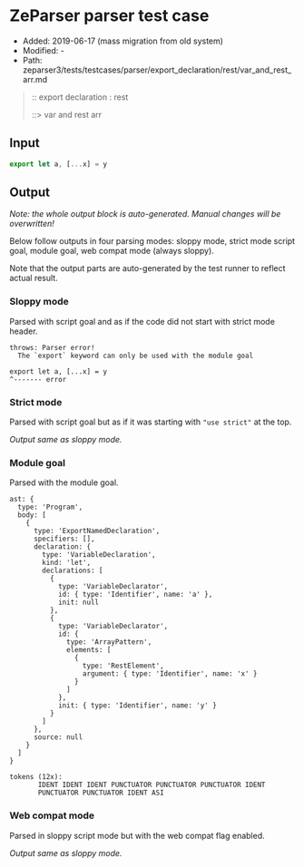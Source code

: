 # ZeParser parser test case

- Added: 2019-06-17 (mass migration from old system)
- Modified: -
- Path: zeparser3/tests/testcases/parser/export_declaration/rest/var_and_rest_arr.md

> :: export declaration : rest
>
> ::> var and rest arr

## Input

`````js
export let a, [...x] = y
`````

## Output

_Note: the whole output block is auto-generated. Manual changes will be overwritten!_

Below follow outputs in four parsing modes: sloppy mode, strict mode script goal, module goal, web compat mode (always sloppy).

Note that the output parts are auto-generated by the test runner to reflect actual result.

### Sloppy mode

Parsed with script goal and as if the code did not start with strict mode header.

`````
throws: Parser error!
  The `export` keyword can only be used with the module goal

export let a, [...x] = y
^------- error
`````

### Strict mode

Parsed with script goal but as if it was starting with `"use strict"` at the top.

_Output same as sloppy mode._

### Module goal

Parsed with the module goal.

`````
ast: {
  type: 'Program',
  body: [
    {
      type: 'ExportNamedDeclaration',
      specifiers: [],
      declaration: {
        type: 'VariableDeclaration',
        kind: 'let',
        declarations: [
          {
            type: 'VariableDeclarator',
            id: { type: 'Identifier', name: 'a' },
            init: null
          },
          {
            type: 'VariableDeclarator',
            id: {
              type: 'ArrayPattern',
              elements: [
                {
                  type: 'RestElement',
                  argument: { type: 'Identifier', name: 'x' }
                }
              ]
            },
            init: { type: 'Identifier', name: 'y' }
          }
        ]
      },
      source: null
    }
  ]
}

tokens (12x):
       IDENT IDENT IDENT PUNCTUATOR PUNCTUATOR PUNCTUATOR IDENT
       PUNCTUATOR PUNCTUATOR IDENT ASI
`````


### Web compat mode

Parsed in sloppy script mode but with the web compat flag enabled.

_Output same as sloppy mode._
